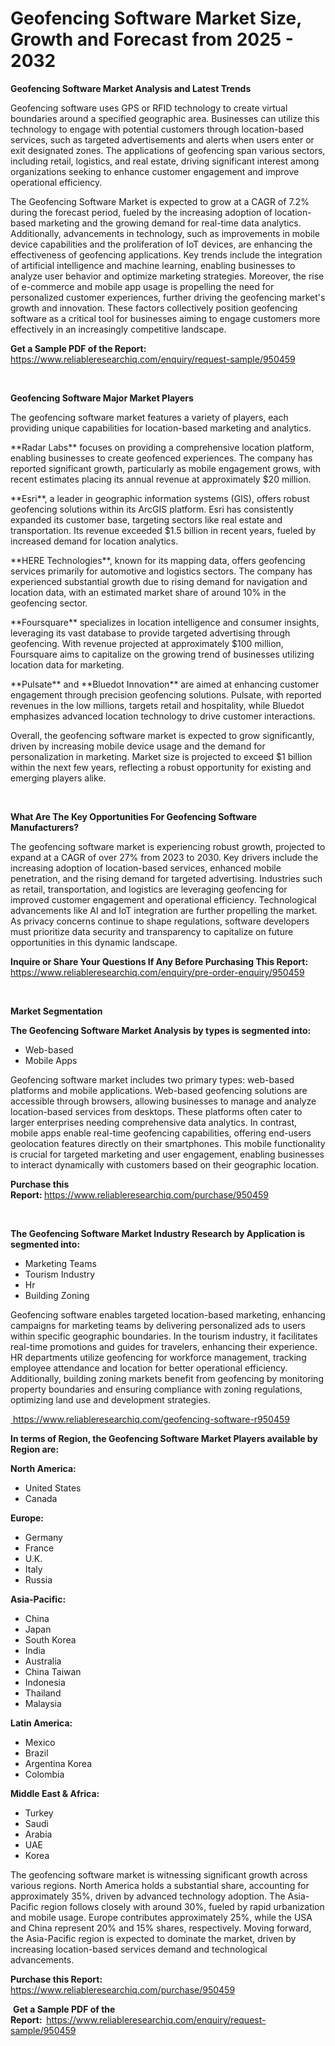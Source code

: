 <p><h1>Geofencing Software Market Size, Growth and Forecast from 2025 - 2032</h1></p><p><strong>Geofencing Software Market Analysis and Latest Trends</strong></p>
<p><p>Geofencing software uses GPS or RFID technology to create virtual boundaries around a specified geographic area. Businesses can utilize this technology to engage with potential customers through location-based services, such as targeted advertisements and alerts when users enter or exit designated zones. The applications of geofencing span various sectors, including retail, logistics, and real estate, driving significant interest among organizations seeking to enhance customer engagement and improve operational efficiency.</p><p>The Geofencing Software Market is expected to grow at a CAGR of 7.2% during the forecast period, fueled by the increasing adoption of location-based marketing and the growing demand for real-time data analytics. Additionally, advancements in technology, such as improvements in mobile device capabilities and the proliferation of IoT devices, are enhancing the effectiveness of geofencing applications. Key trends include the integration of artificial intelligence and machine learning, enabling businesses to analyze user behavior and optimize marketing strategies. Moreover, the rise of e-commerce and mobile app usage is propelling the need for personalized customer experiences, further driving the geofencing market's growth and innovation. These factors collectively position geofencing software as a critical tool for businesses aiming to engage customers more effectively in an increasingly competitive landscape.</p></p>
<p><strong>Get a Sample PDF of the Report:&nbsp;</strong> <a href="https://www.reliableresearchiq.com/enquiry/request-sample/950459?utm_campaign=3205&utm_medium=2&utm_source=Github&utm_content=ia&utm_term=17042025&utm_id=geofencing-software">https://www.reliableresearchiq.com/enquiry/request-sample/950459</a></p>
<p>&nbsp;</p>
<p><strong>Geofencing Software Major Market Players</strong></p>
<p><p>The geofencing software market features a variety of players, each providing unique capabilities for location-based marketing and analytics. </p><p>**Radar Labs** focuses on providing a comprehensive location platform, enabling businesses to create geofenced experiences. The company has reported significant growth, particularly as mobile engagement grows, with recent estimates placing its annual revenue at approximately $20 million.</p><p>**Esri**, a leader in geographic information systems (GIS), offers robust geofencing solutions within its ArcGIS platform. Esri has consistently expanded its customer base, targeting sectors like real estate and transportation. Its revenue exceeded $1.5 billion in recent years, fueled by increased demand for location analytics.</p><p>**HERE Technologies**, known for its mapping data, offers geofencing services primarily for automotive and logistics sectors. The company has experienced substantial growth due to rising demand for navigation and location data, with an estimated market share of around 10% in the geofencing sector.</p><p>**Foursquare** specializes in location intelligence and consumer insights, leveraging its vast database to provide targeted advertising through geofencing. With revenue projected at approximately $100 million, Foursquare aims to capitalize on the growing trend of businesses utilizing location data for marketing.</p><p>**Pulsate** and **Bluedot Innovation** are aimed at enhancing customer engagement through precision geofencing solutions. Pulsate, with reported revenues in the low millions, targets retail and hospitality, while Bluedot emphasizes advanced location technology to drive customer interactions.</p><p>Overall, the geofencing software market is expected to grow significantly, driven by increasing mobile device usage and the demand for personalization in marketing. Market size is projected to exceed $1 billion within the next few years, reflecting a robust opportunity for existing and emerging players alike.</p></p>
<p>&nbsp;</p>
<p><strong>What Are The Key Opportunities For Geofencing Software Manufacturers?</strong></p>
<p><p>The geofencing software market is experiencing robust growth, projected to expand at a CAGR of over 27% from 2023 to 2030. Key drivers include the increasing adoption of location-based services, enhanced mobile penetration, and the rising demand for targeted advertising. Industries such as retail, transportation, and logistics are leveraging geofencing for improved customer engagement and operational efficiency. Technological advancements like AI and IoT integration are further propelling the market. As privacy concerns continue to shape regulations, software developers must prioritize data security and transparency to capitalize on future opportunities in this dynamic landscape.</p></p>
<p><strong>Inquire or Share Your Questions If Any Before Purchasing This Report:</strong> <a href="https://www.reliableresearchiq.com/enquiry/pre-order-enquiry/950459?utm_campaign=3205&utm_medium=2&utm_source=Github&utm_content=ia&utm_term=17042025&utm_id=geofencing-software">https://www.reliableresearchiq.com/enquiry/pre-order-enquiry/950459</a></p>
<p>&nbsp;</p>
<p><strong>Market Segmentation</strong></p>
<p><strong>The Geofencing Software Market Analysis by types is segmented into:</strong></p>
<p><ul><li>Web-based</li><li>Mobile Apps</li></ul></p>
<p><p>Geofencing software market includes two primary types: web-based platforms and mobile applications. Web-based geofencing solutions are accessible through browsers, allowing businesses to manage and analyze location-based services from desktops. These platforms often cater to larger enterprises needing comprehensive data analytics. In contrast, mobile apps enable real-time geofencing capabilities, offering end-users geolocation features directly on their smartphones. This mobile functionality is crucial for targeted marketing and user engagement, enabling businesses to interact dynamically with customers based on their geographic location.</p></p>
<p><strong>Purchase this Report:&nbsp;</strong><a href="https://www.reliableresearchiq.com/purchase/950459?utm_campaign=3205&utm_medium=2&utm_source=Github&utm_content=ia&utm_term=17042025&utm_id=geofencing-software">https://www.reliableresearchiq.com/purchase/950459</a></p>
<p>&nbsp;</p>
<p><strong>The Geofencing Software Market Industry Research by Application is segmented into:</strong></p>
<p><ul><li>Marketing Teams</li><li>Tourism Industry</li><li>Hr</li><li>Building Zoning</li></ul></p>
<p><p>Geofencing software enables targeted location-based marketing, enhancing campaigns for marketing teams by delivering personalized ads to users within specific geographic boundaries. In the tourism industry, it facilitates real-time promotions and guides for travelers, enhancing their experience. HR departments utilize geofencing for workforce management, tracking employee attendance and location for better operational efficiency. Additionally, building zoning markets benefit from geofencing by monitoring property boundaries and ensuring compliance with zoning regulations, optimizing land use and development strategies.</p></p>
<p><a href="https://www.reliableresearchiq.com/geofencing-software-r950459?utm_campaign=3205&utm_medium=2&utm_source=Github&utm_content=ia&utm_term=17042025&utm_id=geofencing-software">&nbsp;https://www.reliableresearchiq.com/geofencing-software-r950459</a></p>
<p><strong>In terms of Region, the Geofencing Software Market Players available by Region are:</strong></p>
<p>
    <p> <strong> North America: </strong>
        <ul>
            <li>United States</li>
            <li>Canada</li>
        </ul>
        </p> 
    <p> <strong> Europe: </strong>
        <ul>
            <li>Germany</li>
            <li>France</li>
            <li>U.K.</li>
            <li>Italy</li>
            <li>Russia</li>
        </ul>
        </p> 
    <p> <strong> Asia-Pacific: </strong>
        <ul>
            <li>China</li>
            <li>Japan</li>
            <li>South Korea</li>
            <li>India</li>
            <li>Australia</li>
            <li>China Taiwan</li>
            <li>Indonesia</li>
            <li>Thailand</li>
            <li>Malaysia</li>
        </ul>
        </p> 
    <p> <strong> Latin America: </strong>
        <ul>
            <li>Mexico</li>
            <li>Brazil</li>
            <li>Argentina Korea</li>
            <li>Colombia</li>
        </ul>
        </p> 
    <p> <strong> Middle East & Africa: </strong>
        <ul>
            <li>Turkey</li>
            <li>Saudi</li>
            <li>Arabia</li>
            <li>UAE</li>
            <li>Korea</li>
        </ul>
    </p>
    </p>
<p><p>The geofencing software market is witnessing significant growth across various regions. North America holds a substantial share, accounting for approximately 35%, driven by advanced technology adoption. The Asia-Pacific region follows closely with around 30%, fueled by rapid urbanization and mobile usage. Europe contributes approximately 25%, while the USA and China represent 20% and 15% shares, respectively. Moving forward, the Asia-Pacific region is expected to dominate the market, driven by increasing location-based services demand and technological advancements.</p></p>
<p><strong>Purchase this Report: </strong><a href="https://www.reliableresearchiq.com/purchase/950459?utm_campaign=3205&utm_medium=2&utm_source=Github&utm_content=ia&utm_term=17042025&utm_id=geofencing-software">https://www.reliableresearchiq.com/purchase/950459</a></p>
<p>&nbsp;<strong>Get a Sample PDF of the Report:&nbsp;&nbsp;</strong><a href="https://www.reliableresearchiq.com/enquiry/request-sample/950459?utm_campaign=3205&utm_medium=2&utm_source=Github&utm_content=ia&utm_term=17042025&utm_id=geofencing-software">https://www.reliableresearchiq.com/enquiry/request-sample/950459</a></p>
<p><strong></strong></p>
<p><p></p><p></p><p></p></p>
